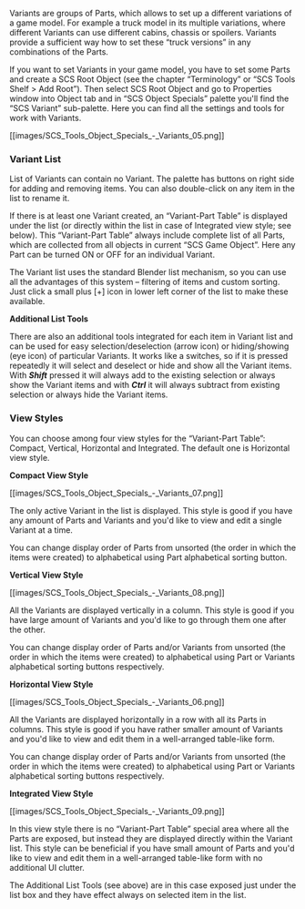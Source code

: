Variants are groups of Parts, which allows to set up a different variations of a game model. For example a truck model in its multiple variations, where different Variants can use different cabins, chassis or spoilers. Variants provide a sufficient way how to set these “truck versions” in any combinations of the Parts.

If you want to set Variants in your game model, you have to set some Parts and create a SCS Root Object (see the chapter “Terminology” or “SCS Tools Shelf > Add Root”). Then select SCS Root Object and go to Properties window into Object tab and in “SCS Object Specials” palette you'll find the “SCS Variant” sub-palette. Here you can find all the settings and tools for work with Variants.

[[images/SCS_Tools_Object_Specials_-_Variants_05.png]]


### Variant List

List of Variants can contain no Variant. The palette has buttons on right side for adding and removing items. You can also double-click on any item in the list to rename it.

If there is at least one Variant created, an “Variant-Part Table” is displayed under the list (or directly within the list in case of Integrated view style; see below). This “Variant-Part Table” always include complete list of all Parts, which are collected from all objects in current “SCS Game Object”. Here any Part can be turned ON or OFF for an individual Variant.

The Variant list uses the standard Blender list mechanism, so you can use all the advantages of this system – filtering of items and custom sorting. Just click a small plus [+] icon in lower left corner of the list to make these available.


**Additional List Tools**

There are also an additional tools integrated for each item in Variant list and can be used for easy selection/deselection (arrow icon) or hiding/showing (eye icon) of particular Variants. It works like a switches, so if it is pressed repeatedly it will select and deselect or hide and show all the Variant items. With _**Shift**_ pressed it will always add to the existing selection or always show the Variant items and with _**Ctrl**_ it will always subtract from existing selection or always hide the Variant items.


### View Styles

You can choose among four view styles for the “Variant-Part Table”: Compact, Vertical, Horizontal and Integrated. The default one is Horizontal view style.


**Compact View Style**

[[images/SCS_Tools_Object_Specials_-_Variants_07.png]]

The only active Variant in the list is displayed. This style is good if you have any amount of Parts and Variants and you'd like to view and edit a single Variant at a time.

You can change display order of Parts from unsorted (the order in which the items were created) to alphabetical using Part alphabetical sorting button.


**Vertical View Style**

[[images/SCS_Tools_Object_Specials_-_Variants_08.png]]

All the Variants are displayed vertically in a column. This style is good if you have large amount of Variants and you'd like to go through them one after the other.

You can change display order of Parts and/or Variants from unsorted (the order in which the items were created) to alphabetical using Part or Variants alphabetical sorting buttons respectively.


**Horizontal View Style**

[[images/SCS_Tools_Object_Specials_-_Variants_06.png]]

All the Variants are displayed horizontally in a row with all its Parts in columns. This style is good if you have rather smaller amount of Variants and you'd like to view and edit them in a well-arranged table-like form.

You can change display order of Parts and/or Variants from unsorted (the order in which the items were created) to alphabetical using Part or Variants alphabetical sorting buttons respectively.


**Integrated View Style**

[[images/SCS_Tools_Object_Specials_-_Variants_09.png]]

In this view style there is no “Variant-Part Table” special area where all the Parts are exposed, but instead they are displayed directly within the Variant list. This style can be beneficial if you have small amount of Parts and you'd like to view and edit them in a well-arranged table-like form with no additional UI clutter.

The Additional List Tools (see above) are in this case exposed just under the list box and they have effect always on selected item in the list.